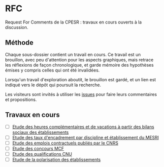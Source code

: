 # RFC
Request For Comments de la CPESR : travaux en cours ouverts à la discussion.

## Méthode

Chaque sous-dossier contient un travail en cours. Ce travail est un brouillon, avec peu d'attention pour les aspects graphiques, mais retrace les réflexions de façon chronologique, et garde mémoire des hypothèses émises y compris celles qui ont été invalidées.

Lorsqu'un travail d'exploration aboutit, le brouillon est gardé, et un lien est indiqué vers le dépôt qui poursuit la recherche.

Les visiteurs sont invités à utiliser les [issues](https://github.com/cpesr/RFC/issues) pour faire leurs commentaires et propositions.

## Travaux en cours

- [ ] [Etude des heures complémentaires et de vacations à partir des bilans sociaux des établissements](Vacations/Vacations.md)
- [ ] [Etude des taux d'encadrement par discipline et établissement du MESRI](TauxDEncadrement/tauxdencadrement.md)
- [ ] [Etude des emplois contractuels publiés par le CNRS](EmploisCNRS/EmploisCDDCNRS.md)
- [ ] [Etude des concours MCF](ConcoursMCF/ConcoursMCF.md)
- [ ] [Etude des qualifications CNU](ConcoursMCF/QualificationMCF.md)
- [ ] [Etude de la polarisation des établissements](polarisationESR/README.md)
